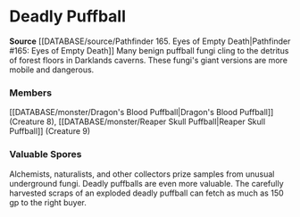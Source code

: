 ﻿---
creature_family: Deadly Puffball
id: '282'
name: Deadly Puffball
rarity: Common
source: '[[DATABASE/source/Pathfinder 165. Eyes of Empty Death|Pathfinder #165: Eyes
  of Empty Death]]'
type: Creature Family

---
# Deadly Puffball

**Source** [[DATABASE/source/Pathfinder 165. Eyes of Empty Death|Pathfinder #165: Eyes of Empty Death]]
Many benign puffball fungi cling to the detritus of forest floors in Darklands caverns. These fungi's giant versions are more mobile and dangerous.

### Members

[[DATABASE/monster/Dragon's Blood Puffball|Dragon's Blood Puffball]] (Creature 8), [[DATABASE/monster/Reaper Skull Puffball|Reaper Skull Puffball]] (Creature 9)

###  Valuable Spores

Alchemists, naturalists, and other collectors prize samples from unusual underground fungi. Deadly puffballs are even more valuable. The carefully harvested scraps of an exploded deadly puffball can fetch as much as 150 gp to the right buyer.